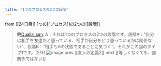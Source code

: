 ```yaml
---
title: "1つのプロセスの2つの段階"
---
```


from [[24日目]]
1つの[[プロセス]]の2つの[[段階]]
> [@Qualia_san](https://twitter.com/Qualia_san/status/1594000711712264192?s=20&t=mfLOs24g-MbM6xBjqB7hRw): A：それは1つのプロセスの2つの段階です。段階A："自分は相手を友達だと思っている、相手が自分をどう思っているかは関係ない"、段階B："相手もAの状態であることに気づく"。それがこの図のタイプ1です。(2/3)
> ![image](https://pbs.twimg.com/media/Fh8G8BFVEAAliEs.jpg)
prev [[友人の定義2]]
next [[等しくなくても、無関係ではない]]
